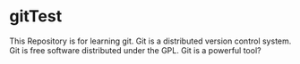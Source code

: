# gitTest
This Repository is for learning git.
Git is a distributed version control system.
Git is free software distributed under the GPL.
Git is a powerful tool?
